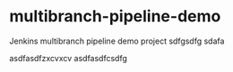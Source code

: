 # multibranch-pipeline-demo
Jenkins multibranch pipeline demo project
sdfgsdfg
sdafa


asdfasdfzxcvxcv
asdfasdfcsdfg
